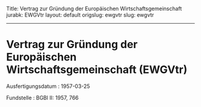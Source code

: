 Title: Vertrag zur Gründung der Europäischen Wirtschaftsgemeinschaft
jurabk: EWGVtr
layout: default
origslug: ewgvtr
slug: ewgvtr

---

# Vertrag zur Gründung der Europäischen Wirtschaftsgemeinschaft (EWGVtr)

Ausfertigungsdatum
:   1957-03-25

Fundstelle
:   BGBl II: 1957, 766

